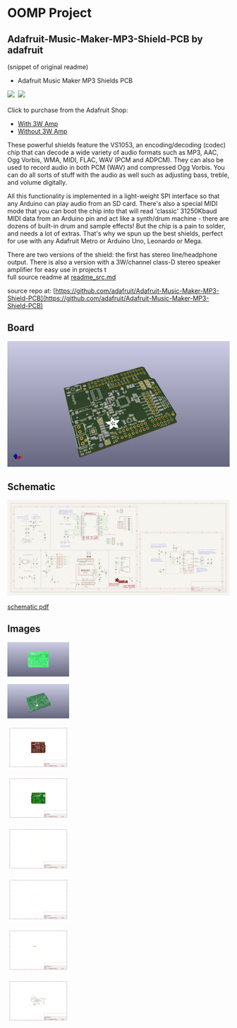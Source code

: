 # OOMP Project  
## Adafruit-Music-Maker-MP3-Shield-PCB  by adafruit  
  
(snippet of original readme)  
  
- Adafruit Music Maker MP3 Shields PCB  
  
<a href="http://www.adafruit.com/products/1788"><img src="assets/1788.jpg?raw=true" width="400px"></a>&nbsp; <a href="http://www.adafruit.com/products/1790"><img src="assets/1790.jpg?raw=true" width="400px"></a><br />  
Click to purchase from the Adafruit Shop:  
- [With 3W Amp](https://www.adafruit.com/product/1788)  
- [Without 3W Amp](https://www.adafruit.com/product/1790)  
  
These powerful shields feature the VS1053, an encoding/decoding (codec) chip that can decode a wide variety of audio formats such as MP3, AAC, Ogg Vorbis, WMA, MIDI, FLAC, WAV (PCM and ADPCM). They can also be used to record audio in both PCM (WAV) and compressed Ogg Vorbis. You can do all sorts of stuff with the audio as well such as adjusting bass, treble, and volume digitally.  
  
All this functionality is implemented in a light-weight SPI interface so that any Arduino can play audio from an SD card. There's also a special MIDI mode that you can boot the chip into that will read 'classic' 31250Kbaud MIDI data from an Arduino pin and act like a synth/drum machine - there are dozens of built-in drum and sample effects! But the chip is a pain to solder, and needs a lot of extras. That's why we spun up the best shields, perfect for use with any Adafruit Metro or Arduino Uno, Leonardo or Mega.  
  
There are two versions of the shield: the first has stereo line/headphone output. There is also a version with a 3W/channel class-D stereo speaker amplifier for easy use in projects t  
  full source readme at [readme_src.md](readme_src.md)  
  
source repo at: [https://github.com/adafruit/Adafruit-Music-Maker-MP3-Shield-PCB](https://github.com/adafruit/Adafruit-Music-Maker-MP3-Shield-PCB)  
## Board  
  
[![working_3d.png](working_3d_600.png)](working_3d.png)  
## Schematic  
  
[![working_schematic.png](working_schematic_600.png)](working_schematic.png)  
  
[schematic pdf](working_schematic.pdf)  
## Images  
  
[![working_3D_bottom.png](working_3D_bottom_140.png)](working_3D_bottom.png)  
  
[![working_3D_top.png](working_3D_top_140.png)](working_3D_top.png)  
  
[![working_assembly_page_01.png](working_assembly_page_01_140.png)](working_assembly_page_01.png)  
  
[![working_assembly_page_02.png](working_assembly_page_02_140.png)](working_assembly_page_02.png)  
  
[![working_assembly_page_03.png](working_assembly_page_03_140.png)](working_assembly_page_03.png)  
  
[![working_assembly_page_04.png](working_assembly_page_04_140.png)](working_assembly_page_04.png)  
  
[![working_assembly_page_05.png](working_assembly_page_05_140.png)](working_assembly_page_05.png)  
  
[![working_assembly_page_06.png](working_assembly_page_06_140.png)](working_assembly_page_06.png)  
